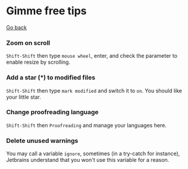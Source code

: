 # Gimme free tips

[Go back](..)

### Zoom on scroll

``Shift-Shift`` then type `mouse wheel`, enter,
and check the parameter to enable resize by scrolling.

### Add a star (*) to modified files

``Shift-Shift`` then type `mark modified` and
switch it to ``on``. You should like your little star.

### Change proofreading language

``Shift-Shift`` then ``Proofreading`` and manage
your languages here.

### Delete unused warnings

You may call a variable ``ignore``, sometimes
(in a try-catch for instance), Jetbrains understand
that you won't use this variable for a reason.